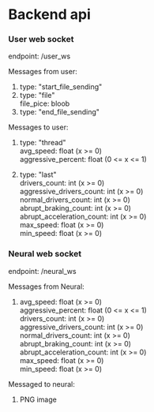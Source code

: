 # Backend api

### User web socket

endpoint: /user_ws

Messages from user:

1) type: "start_file_sending"
2) type: "file" <br>
   file_pice: bloob
3) type: "end_file_sending"

Messages to user:

1) type: "thread" <br>
   avg_speed: float (x >= 0) <br>
   aggressive_percent: float (0 <= x <= 1)

2) type: "last" <br>
   drivers_count: int (x >= 0) <br>
   aggressive_drivers_count: int (x >= 0) <br>
   normal_drivers_count: int (x >= 0) <br>
   abrupt_braking_count: int (x >= 0) <br>
   abrupt_acceleration_count: int (x >= 0) <br>
   max_speed: float (x >= 0) <br>
   min_speed: float (x >= 0)


### Neural web socket

endpoint: /neural_ws

Messages from Neural:

1) avg_speed: float (x >= 0) <br>
   aggressive_percent: float (0 <= x <= 1) <br>
   drivers_count: int (x >= 0) <br>
   aggressive_drivers_count: int (x >= 0) <br>
   normal_drivers_count: int (x >= 0) <br>
   abrupt_braking_count: int (x >= 0) <br>
   abrupt_acceleration_count: int (x >= 0) <br>
   max_speed: float (x >= 0) <br>
   min_speed: float (x >= 0)


Messaged to neural:

1) PNG image